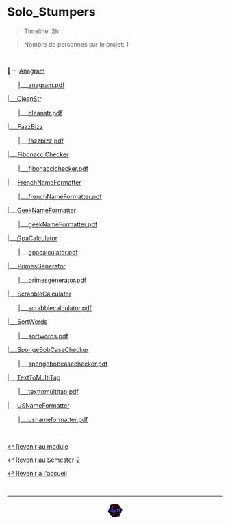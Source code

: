 # Solo_Stumpers

> Timeline: 2h

> Nombre de personnes sur le projet: 1

<br>

📂---[Anagram](https://github.com/Studio-17/Epitech-Subjects/tree/main/Semester-2/B-CPE-210/Solo_Stumpers/Anagram)

ㅤㅤ|\_\_\_[anagram.pdf](https://github.com/Studio-17/Epitech-Subjects/blob/main/Semester-2/B-CPE-210/Solo_Stumpers/Anagram/anagram.pdf)

|\_\_\_[CleanStr](https://github.com/Studio-17/Epitech-Subjects/tree/main/Semester-2/B-CPE-210/Solo_Stumpers/CleanStr)

ㅤㅤ|\_\_\_[cleanstr.pdf](https://github.com/Studio-17/Epitech-Subjects/blob/main/Semester-2/B-CPE-210/Solo_Stumpers/CleanStr/cleanstr.pdf)

|\_\_\_[FazzBizz](https://github.com/Studio-17/Epitech-Subjects/tree/main/Semester-2/B-CPE-210/Solo_Stumpers/FazzBizz)

ㅤㅤ|\_\_\_[fazzbizz.pdf](https://github.com/Studio-17/Epitech-Subjects/blob/main/Semester-2/B-CPE-210/Solo_Stumpers/FazzBizz/fazzbizz.pdf)

|\_\_\_[FibonacciChecker](https://github.com/Studio-17/Epitech-Subjects/tree/main/Semester-2/B-CPE-210/Solo_Stumpers/FibonacciChecker)

ㅤㅤ|\_\_\_[fibonaccichecker.pdf](https://github.com/Studio-17/Epitech-Subjects/blob/main/Semester-2/B-CPE-210/Solo_Stumpers/FibonacciChecker/fibonaccichecker.pdf)

|\_\_\_[FrenchNameFormatter](https://github.com/Studio-17/Epitech-Subjects/tree/main/Semester-2/B-CPE-210/Solo_Stumpers/FrenchNameFormatter)

ㅤㅤ|\_\_\_[frenchNameFormatter.pdf](https://github.com/Studio-17/Epitech-Subjects/blob/main/Semester-2/B-CPE-210/Solo_Stumpers/FrenchNameFormatter/frenchNameFormatter.pdf)

|\_\_\_[GeekNameFormatter](https://github.com/Studio-17/Epitech-Subjects/tree/main/Semester-2/B-CPE-210/Solo_Stumpers/GeekNameFormatter)

ㅤㅤ|\_\_\_[geekNameFormatter.pdf](https://github.com/Studio-17/Epitech-Subjects/blob/main/Semester-2/B-CPE-210/Solo_Stumpers/GeekNameFormatter/geekNameFormatter.pdf)

|\_\_\_[GpaCalculator](https://github.com/Studio-17/Epitech-Subjects/tree/main/Semester-2/B-CPE-210/Solo_Stumpers/GpaCalculator)

ㅤㅤ|\_\_\_[gpacalculator.pdf](https://github.com/Studio-17/Epitech-Subjects/blob/main/Semester-2/B-CPE-210/Solo_Stumpers/GpaCalculator/gpacalculator.pdf)

|\_\_\_[PrimesGenerator](https://github.com/Studio-17/Epitech-Subjects/tree/main/Semester-2/B-CPE-210/Solo_Stumpers/PrimesGenerator)

ㅤㅤ|\_\_\_[primesgenerator.pdf](https://github.com/Studio-17/Epitech-Subjects/blob/main/Semester-2/B-CPE-210/Solo_Stumpers/PrimesGenerator/primesgenerator.pdf)

|\_\_\_[ScrabbleCalculator](https://github.com/Studio-17/Epitech-Subjects/tree/main/Semester-2/B-CPE-210/Solo_Stumpers/ScrabbleCalculator)

ㅤㅤ|\_\_\_[scrabblecalculator.pdf](https://github.com/Studio-17/Epitech-Subjects/blob/main/Semester-2/B-CPE-210/Solo_Stumpers/ScrabbleCalculator/scrabblecalculator.pdf)

|\_\_\_[SortWords](https://github.com/Studio-17/Epitech-Subjects/tree/main/Semester-2/B-CPE-210/Solo_Stumpers/SortWords)

ㅤㅤ|\_\_\_[sortwords.pdf](https://github.com/Studio-17/Epitech-Subjects/blob/main/Semester-2/B-CPE-210/Solo_Stumpers/SortWords/sortwords.pdf)

|\_\_\_[SpongeBobCaseChecker](https://github.com/Studio-17/Epitech-Subjects/tree/main/Semester-2/B-CPE-210/Solo_Stumpers/SpongeBobCaseChecker)

ㅤㅤ|\_\_\_[spongebobcasechecker.pdf](https://github.com/Studio-17/Epitech-Subjects/blob/main/Semester-2/B-CPE-210/Solo_Stumpers/SpongeBobCaseChecker/spongebobcasechecker.pdf)

|\_\_\_[TextToMultiTap](https://github.com/Studio-17/Epitech-Subjects/tree/main/Semester-2/B-CPE-210/Solo_Stumpers/TextToMultiTap)

ㅤㅤ|\_\_\_[texttomultitap.pdf](https://github.com/Studio-17/Epitech-Subjects/blob/main/Semester-2/B-CPE-210/Solo_Stumpers/TextToMultiTap/texttomultitap.pdf)

|\_\_\_[USNameFormatter](https://github.com/Studio-17/Epitech-Subjects/tree/main/Semester-2/B-CPE-210/Solo_Stumpers/USNameFormatter)

ㅤㅤ|\_\_\_[usnameformatter.pdf](https://github.com/Studio-17/Epitech-Subjects/blob/main/Semester-2/B-CPE-210/Solo_Stumpers/USNameFormatter/usnameformatter.pdf)


<br>

[↩️ Revenir au module](https://github.com/Studio-17/Epitech-Subjects/blob/main/Semester-2/B-CPE-210)

[↩️ Revenir au Semester-2](https://github.com/Studio-17/Epitech-Subjects/blob/main/Semester-2)

[↩️ Revenir à l'accueil](https://github.com/Studio-17/Epitech-Subjects)

<br>

---

<div align="center">

<a href="https://github.com/Studio-17" target="_blank"><img src="../../../assets/voc17.gif" width="40"></a>

</div>